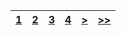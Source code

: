 | [1](capitulo1.md) | [2](capitulo2.md) | [3](capitulo3.md) | [4](capitulo4.md) | [>](capitulo2.md) | [>>](capitulo4.md) |
| :---: | :---: | :---: | :---: | :---: | :---: |